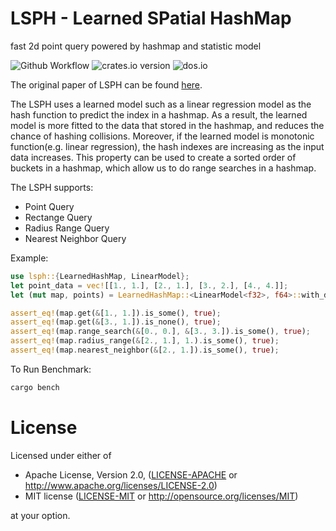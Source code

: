 # LSPH - Learned SPatial HashMap

fast 2d point query powered by hashmap and statistic model

![Github Workflow](https://github.com/jackson211/lsph/actions/workflows/rust.yml/badge.svg)
![crates.io version](https://img.shields.io/crates/v/lsph)
![dos.io](https://img.shields.io/docsrs/lsph)

The original paper of LSPH can be found [here].

[here]: https://minerva-access.unimelb.edu.au/items/beb5c0ee-2a8d-5bd2-b349-1190a335ef1a

The LSPH uses a learned model such as a linear regression model as the hash function to predict the index in a hashmap. As a result, the learned model is more fitted to the data that stored in the hashmap, and reduces the
chance of hashing collisions. Moreover, if the learned model is monotonic function(e.g. linear regression), the hash indexes are increasing as the input data increases. This property can be used to create a sorted order
of buckets in a hashmap, which allow us to do range searches in a hashmap.

The LSPH supports:

- Point Query
- Rectange Query
- Radius Range Query
- Nearest Neighbor Query


Example:
``` rust
use lsph::{LearnedHashMap, LinearModel};
let point_data = vec![[1., 1.], [2., 1.], [3., 2.], [4., 4.]];
let (mut map, points) = LearnedHashMap::<LinearModel<f32>, f64>::with_data(&point_data).unwrap();

assert_eq!(map.get(&[1., 1.]).is_some(), true);
assert_eq!(map.get(&[3., 1.]).is_none(), true);
assert_eq!(map.range_search(&[0., 0.], &[3., 3.]).is_some(), true);
assert_eq!(map.radius_range(&[2., 1.], 1.).is_some(), true);
assert_eq!(map.nearest_neighbor(&[2., 1.]).is_some(), true);
```

To Run Benchmark:
``` bash
cargo bench
```

# License

Licensed under either of

- Apache License, Version 2.0, ([LICENSE-APACHE](LICENSE-APACHE) or http://www.apache.org/licenses/LICENSE-2.0)
- MIT license ([LICENSE-MIT](LICENSE-MIT) or http://opensource.org/licenses/MIT)

at your option.
